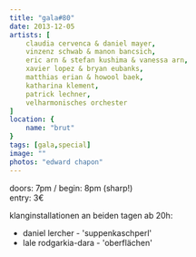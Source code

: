 ```yaml
---
title: "gala#80"
date: 2013-12-05
artists: [
    claudia cervenca & daniel mayer,
    vinzenz schwab & manon bancsich,
    eric arn & stefan kushima & vanessa arn,
    xavier lopez & bryan eubanks,
    matthias erian & howool baek,
    katharina klement,
    patrick lechner,
    velharmonisches orchester
]
location: {
    name: "brut"
}
tags: [gala,special]
image: ""
photos: "edward chapon"
---
```

doors: 7pm / begin: 8pm (sharp!)  
entry: 3€

klanginstallationen an beiden tagen ab 20h:
- daniel lercher - 'suppenkaschperl'
- lale rodgarkia-dara - 'oberflächen'
